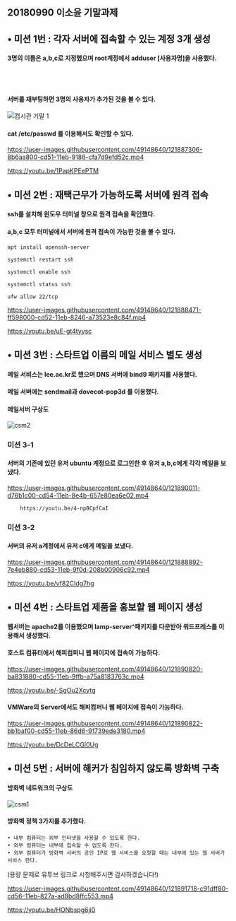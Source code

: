 ## 20180990 이소윤 기말과제

## •  미션 1번 : 각자 서버에 접속할 수 있는 계정 3개 생성  

  
#### 3명의 이름은 a,b,c로 지정했으며 root계정에서 adduser [사용자명]을 사용했다.  
 <br/> 
  <br/> 
  
#### 서버를 재부팅하면 3명의 사용자가 추가된 것을 볼 수 있다.  

![컴시관 기말 1](https://user-images.githubusercontent.com/49148640/121887303-89a0e480-cd51-11eb-8eb8-eecdc268fdac.png)    
 

#### cat /etc/passwd 를 이용해서도 확인할 수 있다.  



https://user-images.githubusercontent.com/49148640/121887306-8b6aa800-cd51-11eb-9186-cfa7d9efd52c.mp4    


https://youtu.be/1PapKPEePTM   
  
## •  미션 2번 : 재택근무가 가능하도록 서버에 원격 접속    

#### ssh를 설치해 윈도우 터미널 창으로 원격 접속을 확인했다.   

#### a,b,c 모두 터미널에서 서버에 원격 접속이 가능한 것을 볼 수 있다.  
  
~~~
apt install openssh-server  

systemctl restart ssh  

systemctl enable ssh  

systemctl status ssh  
  
ufw allow 22/tcp
~~~
  
 
https://user-images.githubusercontent.com/49148640/121888471-ff598000-cd52-11eb-8246-a73523e8c84f.mp4    

  https://youtu.be/uE-gt4tyysc   
  
## •  미션 3번 : 스타트업 이름의 메일 서비스 별도 생성  

 #### 메일 서비스는 lee.ac.kr로 했으며  DNS 서버에 bind9 패키지를 사용했다.  
 #### 메일 서버에는 sendmail과 dovecot-pop3d 를 이용했다.     
 
 #### 메일서버 구상도
 
![csm2](https://user-images.githubusercontent.com/49148640/121893124-937a1600-cd58-11eb-938b-39062f175a46.jpg)
     
 ### 미션 3-1     
 #### 서버의 기존에 있던 유저 ubuntu 계정으로 로그인한 후 유저 a,b,c에게 각각 메일을 보냈다.    
    
   
https://user-images.githubusercontent.com/49148640/121890011-d76b1c00-cd54-11eb-8e4b-657e80ea6e02.mp4  
  
        https://youtu.be/4-npBCpfCaI 
      
  ### 미션 3-2  
  
    
  #### 서버의 유저 a계정에서 유저 c에게 메일을 보냈다.  

https://user-images.githubusercontent.com/49148640/121888892-7e4eb880-cd53-11eb-9f0d-208b00906c92.mp4  

  https://youtu.be/vf82CIdg7hg  
## •  미션 4번 : 스타트업 제품을 홍보할 웹 페이지 생성
  
  #### 웹서버는 apache2를 이용했으며 lamp-server^패키지를 다운받아 워드프레스를 이용해서 생성했다.  
  
#### 호스트 컴퓨터에서 해피컴퍼니 웹 페이지에 접속이 가능하다.  

https://user-images.githubusercontent.com/49148640/121890820-ba831880-cd55-11eb-9ffb-a75a8183763c.mp4  


  https://youtu.be/-SgOu2Xcytg  

#### VMWare의 Server에서도 해피컴퍼니 웹 페이지에 접속이 가능하다.

https://user-images.githubusercontent.com/49148640/121890822-bb1baf00-cd55-11eb-86d6-91739ede3180.mp4  

https://youtu.be/DcDeLCGl0Ug  

## • 미션 5번 : 서버에 해커가 침임하지 않도록 방화벽 구축  

#### 방화벽 네트워크의 구상도
![csm1](https://user-images.githubusercontent.com/49148640/121893121-92e17f80-cd58-11eb-9312-854b3f17cb6a.jpg)  

#### 방화벽 정책 3가지를 추가했다.
~~~
• 내부 컴퓨터는 외부 인터넷을 사용할 수 있도록 한다.  
• 외부 컴퓨터는 내부에 접속할 수 없도록 한다.  
• 외부 컴퓨터가 방화벽 서버의 공인 IP로 웹 서비스를 요청할 때는 내부에 있는 웹 서버가 서비스 한다.  
~~~

(용량 문제로 유투브 링크로 시청해주시면 감사하겠습니다!)  

https://user-images.githubusercontent.com/49148640/121891718-c91dff80-cd56-11eb-827a-ad8bd8ffc553.mp4

https://youtu.be/HONbspg6ji0  
